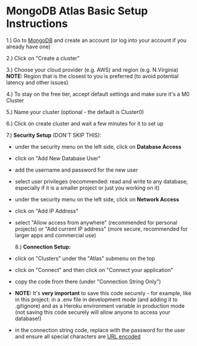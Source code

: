 # MongoDB Atlas Basic Setup Instructions

1.) Go to [MongoDB](https://mongodb.com) and create an account (or log into your account if you already have one)

2.) Click on "Create a cluster"

3.) Choose your cloud provider (e.g. AWS) and region (e.g. N.Virginia)
**NOTE:** Region that is the closest to you is preferred (to avoid potential latency and other issues)

4.) To stay on the free tier, accept default settings and make sure it's a M0 Cluster

5.) Name your cluster (optional - the default is Cluster0)

6.) Click on create cluster and wait a few minutes for it to set up

7.) **Security Setup** (DON'T SKIP THIS):

- under the security menu on the left side, click on **Database Access**
- click on "Add New Database User"
- add the username and password for the new user
- select user privileges (recommended: read and write to any database; especially if it is a smaller project or just you working on it)
- under the security menu on the left side, click on **Network Access**
- click on "Add IP Address"
- select "Allow access from anywhere" (recommended for personal projects) or "Add current IP address" (more secure, recommended for larger apps and commercial use)

  8.) **Connection Setup:**

- click on "Clusters" under the "Atlas" submenu on the top
- click on "Connect" and then click on "Connect your application"
- copy the code from there (under "Connection String Only")
- **NOTE:** It's **very important** to save this code securely - for example, like in this project: in a .env file in development mode (and adding it to .gitignore) and as a Heroku environment variable in production mode (not saving this code securely will allow anyone to access your database!)
- in the connection string code, replace <password> with the password for the user and ensure all special characters are [URL encoded](https://dochub.mongodb.org/core/atlas-url-encoding)
